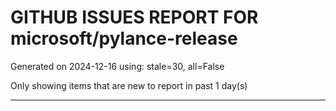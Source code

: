 
# GITHUB ISSUES REPORT FOR microsoft/pylance-release


Generated on 2024-12-16 using: stale=30, all=False


Only showing items that are new to report in past 1 day(s)


---




















